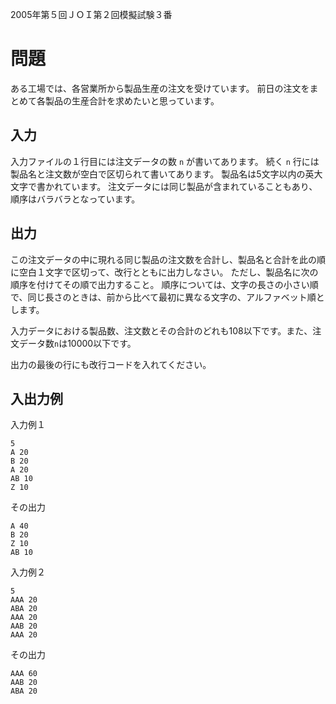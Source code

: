 2005年第５回ＪＯＩ第２回模擬試験３番

# 問題

ある工場では、各営業所から製品生産の注文を受けています。 前日の注文をまとめて各製品の生産合計を求めたいと思っています。

## 入力

入力ファイルの１行目には注文データの数 `n` が書いてあります。
続く `n` 行には製品名と注文数が空白で区切られて書いてあります。
製品名は5文字以内の英大文字で書かれています。
注文データには同じ製品が含まれていることもあり、順序はバラバラとなっています。

## 出力

この注文データの中に現れる同じ製品の注文数を合計し、製品名と合計を此の順に空白１文字で区切って、改行とともに出力しなさい。 ただし、製品名に次の順序を付けてその順で出力すること。 
順序については、文字の長さの小さい順で、同じ長さのときは、前から比べて最初に異なる文字の、アルファベット順とします。

入力データにおける製品数、注文数とその合計のどれも108以下です。また、注文データ数`n`は10000以下です。

出力の最後の行にも改行コードを入れてください。 

## 入出力例

入力例１
```
5
A 20
B 20
A 20
AB 10
Z 10
```

その出力
```
A 40
B 20
Z 10
AB 10
```

入力例２
```
5
AAA 20
ABA 20
AAA 20
AAB 20
AAA 20
```

その出力
```
AAA 60
AAB 20
ABA 20
```
